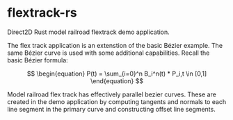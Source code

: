 # flextrack-rs
Direct2D Rust model railroad flextrack demo application.

The flex track application is an extenstion of the basic Bézier example. The same Bézier curve is used with some additional capabilities. Recall the basic Bézier formula:

$$
\begin{equation}
P(t) = \sum_{i=0}^n B_i^n(t) * P_i,t \in [0,1]
\end{equation}
$$

Model railroad flex track has effectively parallel bezier curves. These are created in the demo application by computing tangents and normals to each line segment in the primary curve and constructing offset line segments.
